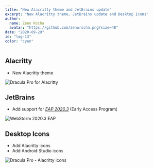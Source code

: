 ```yaml
---
title: "New Alacritty theme and JetBrains update"
excerpt: "New Alacritty theme, JetBrains update and Desktop Icons"
author:
  name: Zeno Rocha
  avatar: "https://github.com/zenorocha.png?size=48"
date: "2020-09-29"
id: "log-13"
color: "cyan"
---
```


## Alacritty

- New Alacritty theme

![Dracula Pro for Alacritty](/static/img/logs/new-alacritty-theme-and-jetbrains-update-a.png)

## JetBrains

- Add support for [_EAP 2020.3_](https://blog.jetbrains.com/idea/2020/09/intellij-idea-2020-3-eap/) (Early Access Program)

![WebStorm 2020.3 EAP](/static/img/logs/new-alacritty-theme-and-jetbrains-update-b.png)

## Desktop Icons

- Add Alacritty icons
- Add Android Studio icons

![Dracula Pro - Alacritty icons](/static/img/logs/new-alacritty-theme-and-jetbrains-update-c.png)
